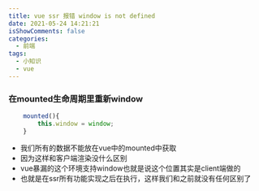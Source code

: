 ```yaml
---
title: vue ssr 报错 window is not defined
date: 2021-05-24 14:21:21
isShowComments: false
categories: 
  - 前端
tags: 
  - 小知识
  - vue
---
```

### 在mounted生命周期里重新window
```js
    mounted(){
        this.window = window;
    }
```

- 我们所有的数据不能放在vue中的mounted中获取
- 因为这样和客户端渲染没什么区别
- vue暴漏的这个环境支持window也就是说这个位置其实是client端做的
- 也就是在ssr所有功能实现之后在执行，这样我们和之前就没有任何区别了
